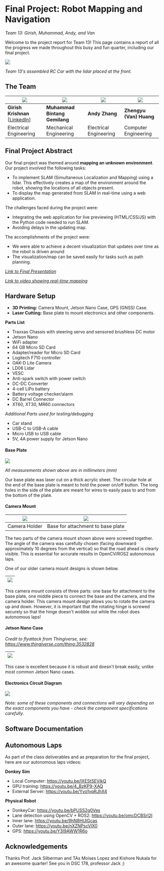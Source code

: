 # Final Project: Robot Mapping and Navigation

*Team 13: Girish, Muhammad, Andy, and Van*

Welcome to the project report for Team 13! This page contains a report of all the progress we made throughout this busy and fun quarter, including our final project.

![](/images/car.jpg)

*Team 13's assembled RC Car with the lidar placed at the front.*


## The Team 

|![](/images/girish.jpeg)|![](/images/muhammad.png)|![](images/andy.png)|![](/images/van.jpeg)|
|---|---|---|---|
|**Girish Krishnan** [[LinkedIn](https://linkedin.com/in/girk)]|**Muhammad Bintang Gemilang** |**Andy Zhang** |**Zhengyu (Van) Huang** |
|Electrical Engineering|Mechanical Engineering|Electrical Engineering|Computer Engineering|

## Final Project Abstract 

Our final project was themed around **mapping an unknown environment**. Our project involved the following tasks:

* To implement SLAM (Simultaneous Localization and Mapping) using a lidar. This effectively creates a map of the environment around the robot, showing the locations of all objects present.
* To display the map generated from SLAM in real-time using a web application.

The challenges faced during the project were:

* Integrating the web application for live previewing (HTML/CSS/JS) with the Python code needed to run SLAM.
* Avoiding delays in the updating map.

The accomplishments of the project were:

* We were able to achieve a decent visualization that updates over time as the robot is driven around
* The visualization/map can be saved easily for tasks such as path planning.


*[Link to Final Presentation](https://docs.google.com/presentation/d/1ybNZCItvh3Inb4xyIm9jMdvE7QkdUHSAgcw-_27GDpM/edit?usp=sharing)*

*[Link to video showing real-time mapping](https://youtu.be/89NYezgTyDc)*

## Hardware Setup 

* __3D Printing:__ Camera Mount, Jetson Nano Case, GPS (GNSS) Case.
* __Laser Cutting:__ Base plate to mount electronics and other components.

__Parts List__

* Traxxas Chassis with steering servo and sensored brushless DC motor
* Jetson Nano
* WiFi adapter
* 64 GB Micro SD Card
* Adapter/reader for Micro SD Card
* Logitech F710 controller
* OAK-D Lite Camera
* LD06 Lidar
* VESC
* Anti-spark switch with power switch
* DC-DC Converter
* 4-cell LiPo battery
* Battery voltage checker/alarm
* DC Barrel Connector
* XT60, XT30, MR60 connectors

*Additional Parts used for testing/debugging*

* Car stand
* USB-C to USB-A cable
* Micro USB to USB cable
* 5V, 4A power supply for Jetson Nano

#### Base Plate 

![](/images/base_plate.png)

*All measurements shown above are in millimeters (mm)*

Our base plate was laser cut on a thick acrylic sheet. The circular hole at the end of the base plate is meant to hold the power on/off button. The long holes in the side of the plate are meant for wires to easily pass to and from the bottom of the plate.

#### Camera Mount 

|![](/images/camera_mount.png)|![](/images/camera_mount_base.png)|
|---|---|
|Camera Holder|Base for attachment to base plate|

The two parts of the camera mount shown above were screwed together. The angle of the camera was carefully chosen (facing downward approximately 10 degrees from the vertical) so that the road ahead is clearly visible. This is essential for accurate results in OpenCV/ROS2 autonomous laps.

One of our older camera mount designs is shown below.

|![](/images/camera_mount_rotate.png)|
|---|

This camera mount consists of three parts: one base for attachment to the base plate, one middle piece to connect the base and the camera, and the camera holder. This camera mount design allows you to rotate the camera up and down. However, it is important that the rotating hinge is screwed securely so that the hinge doesn't wobble out while the robot does autonomous laps!

#### Jetson Nano Case 

*Credit to flyattack from Thingiverse, see: https://www.thingiverse.com/thing:3532828*


|![](/images/jetson_case.jpeg)|
|---|

This case is excellent because it is robust and doesn't break easily, unlike most common Jetson Nano cases.

#### Electronics Circuit Diagram 

![](/images/circuit.png)

*Note: some of these components and connections will vary depending on the exact components you have - check the component specifications carefully.*

## Software Documentation 



## Autonomous Laps 

As part of the class deliverables and as preparation for the final project, here are our autonomous laps videos:

__Donkey Sim__

* Local Computer: https://youtu.be/lXEStSEVikQ
* GPU training: https://youtu.be/4_BzKP9-XAQ
* External Server: https://youtu.be/Yvo1yqRJhX4

__Physical Robot__

* DonkeyCar: https://youtu.be/bPUSS2g0Ves
* Lane detection using OpenCV + ROS2: https://youtu.be/omcDCBSrl2I
* Inner lane: https://youtu.be/9hN8HUlGcas
* Outer lane: https://youtu.be/nXZNPscVlX0
* GPS: https://youtu.be/Y3I9AWW1R6o

## Acknowledgements 

Thanks Prof. Jack Silberman and TAs Moises Lopez and Kishore Nukala for an awesome quarter! See you in DSC 178, professor Jack ;)